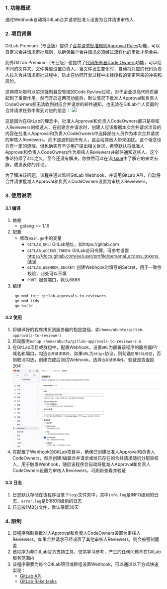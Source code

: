 ### 1. 功能概述
通过Webhook自动将GitLab合并请求批准人设置为合并请求审核人

### 2. 项目背景
GitLab Premium（专业版）提供了[合并请求批准规则Approval Rules](https://docs.gitlab.com/ee/user/project/merge_requests/approvals/rules.html)功能，可以自定义合并请求审批规则，以确保每个合并请求必须经过流程化的审批才能合并。

此外GitLab Premium（专业版）也提供了[代码所有者Code Owners](https://docs.gitlab.com/ee/user/project/codeowners/)功能，可以给不同的文件夹、文件类型设置负责人，当文件发生变化时，自动将对应的代码负责人拉入合并请求审批过程中，防止在协同开发过程中未经授权的变更带来的冲突和风险。

这两项功能可以实现强制且受管控的Code Review过程，对于企业提高代码质量起到了重要作用。然而开启这两项功能后，默认情况下批准人Approval和负责人CodeOwners都无法收到对应合并请求的邮件通知，也无法在GitLab个人页面的合并请求任务中看到对应的信息：
![](images/image1.pngimage.png)

这是因为在GitLab的理念中，批准人Approval和负责人CodeOwners都只是审核人Reviewers的候选人，在创建合并请求时，创建人应该根据本次合并请求涉及的内容在批准人Approval和负责人CodeOwners中选择部分人员作为本次合并请求的审核人Reviewers，而不是通知到所有人，这会给其他人带来困扰。这个理念也许有一定的道理，但也确实有不少用户提出相关诉求，希望默认将批准人Approval和负责人CodeOwners作为审核人Reviewers并邮件通知这些人。这个争论持续了4年之久，至今还没有解决，你依然可以在该[Issue](https://gitlab.com/gitlab-org/gitlab/-/issues/12855)中了解它的来龙去脉，或发表你的评论。

为了解决该问题，该程序通过监听GitLab Webhook，并调用GitLab API，自动将合并请求批准人Approval和负责人CodeOwners设置为审核人Reviewers。

### 3. 使用说明
#### 3.1 编译
1. 依赖
   - golang >= 1.16
2. 配置
   - 修改`main.go`中的变量
     - `GITLAB_URL`: GitLab地址，如https://gitlab.com
     - `GITLAB_ACCESS_TOKEN`: GitLab访问令牌，可参考设置 https://docs.gitlab.com/ee/user/profile/personal_access_tokens.html
     - `GITLAB_WEBHOOK_SECRET`: 创建Webhook时填写的Secret，用于一致性校验，此处可以不填
     - `PORT`: 服务端口，默认8888
3. 编译
   ``` shell
    go mod init gitlab-approvals-to-reviewers
    go mod tidy
    go build .
   ``` 
#### 3.2 使用
1. 将编译好的程序拷贝到服务器的指定路径，如`/home/ubuntu/gitlab-approvals-to-reviewers`
2. 启动服务`nohup /home/ubuntu/gitlab-approvals-to-reviewers &`
3. 在GitLab项目或群组中，配置Webhook，设置`URL`为部署该程序的服务器IP/域名和端口，勾选`合并请求事件`，如果`URL`为`https`协议，则勾选`启用SSL验证`，否则取消勾选，创建完成后测试Webhook，选择`合并请求事件`，验证是否返回204：
   ![](images/image2.png)
4. 在配置了Webhook的GitLab项目中，确保已创建批准人Approval和负责人CodeOwners，然后创建/编辑合并请求或给已存在的合并请求随机分配审核人，用于触发Webhook，随后该程序会自动将批准人Approval和负责人CodeOwners设置为审核人Reviewers，可刷新查看并验证

#### 3.3 日志
1. 日志默认存储在该程序目录下`logs`文件夹中，其中`info.log`是INFO级别的日志，`error.log`是ERROR级别的日志
2. 日志按1MB分文件，默认保留30天

### 4. 限制
1. 该程序强制将批准人Approval和负责人CodeOwners设置为审核人Reviewers，如果合并请求已经设置了其他审核人Reviewers，则会被强制覆盖
2. 该程序为非GitLab官方支持工具，仅供学习参考，产生的任何问题不在GitLab服务范围内
3. 该程序需要为每个GitLab项目或群组设置Webhook，可以通过以下方式快速实现：
   - [GitLab API](https://docs.gitlab.com/ee/api/projects.html#add-project-hook)
   - [GitLab Rake tasks](https://docs.gitlab.com/ee/raketasks/web_hooks.html)